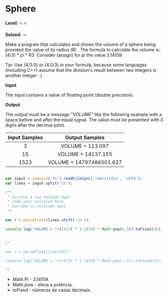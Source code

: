 # Sphere

**Level:** :star: :star:

**Solved:** ✓

Make a program that calculates and shows the volume of a sphere being provided the value of its radius (R) . The formula to calculate the volume is: (4/3) * pi * R3. Consider (assign) for pi the value 3.14159.

Tip: Use (4/3.0) or (4.0/3) in your formula, because some languages (including C++) assume that the division's result between two integers is another integer. :)

**Input**

The input contains a value of floating point (double precision).

**Output**

The output must be a message "VOLUME" like the following example with a space before and after the equal signal. The value must be presented with 3 digits after the decimal point.


|Input Samples	|Output Samples|
|:--:|:--:|
| 3 |VOLUME = 113.097 |
15 |VOLUME = 14137.155 | 
| 1523 | VOLUME = 14797486501.627 |


```javascript 

var input = require('fs').readFileSync('/dev/stdin', 'utf8');
var lines = input.split('\n');

/**
 * Escreva a sua solução aqui
 * Code your solution here
 * Escriba su solución aquí
 */

var r = parseFloat(lines.shift('\n'));

console.log("VOLUME = "+((4/3) * 3.14159 * Math.pow(r,3)).toFixed(3));


/*

var r = parseFloat(lines[0]);

console.log("VOLUME = "+((4/3) * 3.14159 * Math.pow(r,3)).toFixed(3));

*/


```

* Math.PI - 3.14159.
* Math.pow - eleva a potência .
* toFixed - números de casas decimais .